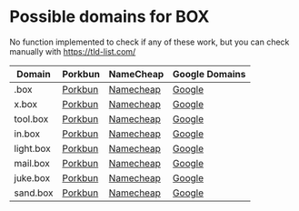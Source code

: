 # Possible domains for BOX

No function implemented to check if any of these work, but you can check manually with https://tld-list.com/

| Domain | Porkbun | NameCheap | Google Domains |
|---|---|---|---|
| .box | [Porkbun](https://porkbun.com/checkout/search?prb=e814663da1&tlds=&idnLanguage=&search=search&q=.box) | [Namecheap](https://www.namecheap.com/domains/registration/results/?domain=.box) | [Google](https://domains.google.com/registrar/search?searchTerm=.box) |
| x.box | [Porkbun](https://porkbun.com/checkout/search?prb=e814663da1&tlds=&idnLanguage=&search=search&q=x.box) | [Namecheap](https://www.namecheap.com/domains/registration/results/?domain=x.box) | [Google](https://domains.google.com/registrar/search?searchTerm=x.box) |
| tool.box | [Porkbun](https://porkbun.com/checkout/search?prb=e814663da1&tlds=&idnLanguage=&search=search&q=tool.box) | [Namecheap](https://www.namecheap.com/domains/registration/results/?domain=tool.box) | [Google](https://domains.google.com/registrar/search?searchTerm=tool.box) |
| in.box | [Porkbun](https://porkbun.com/checkout/search?prb=e814663da1&tlds=&idnLanguage=&search=search&q=in.box) | [Namecheap](https://www.namecheap.com/domains/registration/results/?domain=in.box) | [Google](https://domains.google.com/registrar/search?searchTerm=in.box) |
| light.box | [Porkbun](https://porkbun.com/checkout/search?prb=e814663da1&tlds=&idnLanguage=&search=search&q=light.box) | [Namecheap](https://www.namecheap.com/domains/registration/results/?domain=light.box) | [Google](https://domains.google.com/registrar/search?searchTerm=light.box) |
| mail.box | [Porkbun](https://porkbun.com/checkout/search?prb=e814663da1&tlds=&idnLanguage=&search=search&q=mail.box) | [Namecheap](https://www.namecheap.com/domains/registration/results/?domain=mail.box) | [Google](https://domains.google.com/registrar/search?searchTerm=mail.box) |
| juke.box | [Porkbun](https://porkbun.com/checkout/search?prb=e814663da1&tlds=&idnLanguage=&search=search&q=juke.box) | [Namecheap](https://www.namecheap.com/domains/registration/results/?domain=juke.box) | [Google](https://domains.google.com/registrar/search?searchTerm=juke.box) |
| sand.box | [Porkbun](https://porkbun.com/checkout/search?prb=e814663da1&tlds=&idnLanguage=&search=search&q=sand.box) | [Namecheap](https://www.namecheap.com/domains/registration/results/?domain=sand.box) | [Google](https://domains.google.com/registrar/search?searchTerm=sand.box) |
